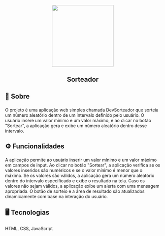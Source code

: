 <div align="center">
  <img height="200" src="https://nicolassaraivaa.github.io/photosredmi/imgProjects/sorteador.png"  />
</div>

###

<h2 align="center">Sorteador</h2>

###

<h2 align="left">📝 Sobre</h2>

###

<p align="left">O projeto é uma aplicação web simples chamada DevSorteador que sorteia um número aleatório dentro de um intervalo definido pelo usuário. O usuário insere um valor mínimo e um valor máximo, e ao clicar no botão "Sortear", a aplicação gera e exibe um número aleatório dentro desse intervalo.</p>

###

<h2 align="left">⚙ Funcionalidades</h2>

###

<p align="left">A aplicação permite ao usuário inserir um valor mínimo e um valor máximo em campos de input. Ao clicar no botão "Sortear", a aplicação verifica se os valores inseridos são numéricos e se o valor mínimo é menor que o máximo. Se os valores são válidos, a aplicação gera um número aleatório dentro do intervalo especificado e exibe o resultado na tela. Caso os valores não sejam válidos, a aplicação exibe um alerta com uma mensagem apropriada. O botão de sorteio e a área de resultado são atualizados dinamicamente com base na interação do usuário.</p>

###

<h2 align="left">🖥 Tecnologias</h2>

###

<p align="left">HTML, CSS, JavaScript</p>

###
